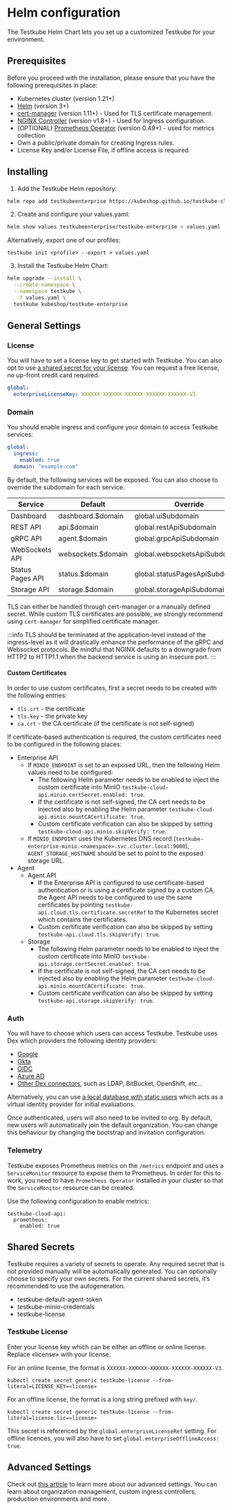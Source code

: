 # Helm configuration

The Testkube Helm Chart lets you set up a customized Testkube for your environment.

## Prerequisites

Before you proceed with the installation, please ensure that you have the following prerequisites in place:

- Kubernetes cluster (version 1.21+)
- [Helm](https://helm.sh/docs/intro/quickstart/) (version 3+)
- [cert-manager](https://cert-manager.io/docs/installation/) (version 1.11+) - Used for TLS certificate management.
- [NGINX Controller](https://kubernetes.github.io/ingress-nginx/user-guide/nginx-configuration/) (version v1.8+) - Used for Ingress configuration.
- (OPTIONAL) [Prometheus Operator](https://github.com/prometheus-operator/prometheus-operator) (version 0.49+) - used for metrics collection
- Own a public/private domain for creating Ingress rules.
- License Key and/or License File, if offline access is required.

## Installing

1. Add the Testkube Helm repository:

```bash
helm repo add testkubeenterprise https://kubeshop.github.io/testkube-cloud-charts
```

2. Create and configure your values.yaml:

```bash
helm show values testkubeenterprise/testkube-enterprise > values.yaml
```

Alternatively, export one of our profiles:

```
testkube init <profile> --export > values.yaml
```

3. Install the Testkube Helm Chart:

```bash
helm upgrade --install \
  --create-namespace \
  --namespace testkube \
   -f values.yaml \
  testkube kubeshop/testkube-enterprise
```

## General Settings

### License

You will have to set a license key to get started with Testkube. You can also opt to use [a shared secret for your license][secret-license]. You can request a free license, no up-front credit card required.

```yaml {2}
global:
  enterpriseLicenseKey: XXXXXX-XXXXXX-XXXXXX-XXXXXX-XXXXXX-V3
```

### Domain

You should enable ingress and configure your domain to access Testkube services:

```yaml {3,4}
global:
  ingress:
    enabled: true
  domain: "example.com"
```

By default, the following services will be exposed. You can also choose to override the subdomain for each service.

| Service          | Default            | Override                       |
| ---------------- | ------------------ | ------------------------------ |
| Dashboard        | dashboard.$domain  | global.uiSubdomain             |
| REST API         | api.$domain        | global.restApiSubdomain        |
| gRPC API         | agent.$domain      | global.grpcApiSubdomain        |
| WebSockets API   | websockets.$domain | global.websocketsApiSubdomain  |
| Status Pages API | status.$domain     | global.statusPagesApiSubdomain |
| Storage API      | storage.$domain    | global.storageApiSubdomain     |

TLS can either be handled through cert-manager or a manually defined secret. While custom TLS certificates are possible, we strongly recommend using `cert-manager` for simplified certificate manager.

:::info
TLS should be terminated at the application-level instead of the ingress-level as it will drastically enhance the performance of the gRPC and Websocket protocols. Be mindful that NGINX defaults to a downgrade from HTTP2 to HTTP1.1 when the backend service is using an insecure port.
:::

#### Custom Certificates

In order to use custom certificates, first a secret needs to be created with the following entries:

- `tls.crt` - the certificate
- `tls.key` - the private key
- `ca.crt` - the CA certificate (if the certificate is not self-signed)

If certificate-based authentication is required, the custom certificates need to be configured in the following places:

- Enterprise API
  - If `MINIO_ENDPOINT` is set to an exposed URL, then the following Helm values need to be configured:
    - The following Helm parameter needs to be enabled to inject the custom certificate into MinIO `testkube-cloud-api.minio.certSecret.enabled: true`.
    - If the certificate is not self-signed, the CA cert needs to be injected also by enabling the Helm parameter `testkube-cloud-api.minio.mountCACertificate: true`.
    - Custom certificate verification can also be skipped by setting `testkube-cloud-api.minio.skipVerify: true`.
  - If `MINIO_ENDPOINT` uses the Kubernetes DNS record (`testkube-enterprise-minio.<namespace>.svc.cluster.local:9000`), `AGENT_STORAGE_HOSTNAME` should be set to point to the exposed storage URL.
- Agent
  - Agent API
    - If the Enterprise API is configured to use certificate-based authentication or is using a certificate signed by a custom CA, the Agent API needs to be configured to use the same certificates by pointing `testkube-api.cloud.tls.certificate.secretRef` to the Kubernetes secret which contains the certificates.
    - Custom certificate verification can also be skipped by setting `testkube-api.cloud.tls.skipVerify: true`.
  - Storage
    - The following Helm parameter needs to be enabled to inject the custom certificate into MinIO `testkube-api.storage.certSecret.enabled: true`.
    - If the certificate is not self-signed, the CA cert needs to be injected also by enabling the Helm parameter `testkube-cloud-api.minio.mountCACertificate: true`.
    - Custom certificate verification can also be skipped by setting `testkube-api.storage.skipVerify: true`.

### Auth

You will have to choose which users can access Testkube. Testkube uses Dex which providers the following identity providers:

- [Google](https://docs.testkube.io/testkube-pro-on-prem/articles/auth/#google)
- [Okta](https://docs.testkube.io/testkube-pro-on-prem/articles/auth/#azure-ad)
- [OIDC](https://docs.testkube.io/testkube-pro-on-prem/articles/auth/#okta)
- [Azure AD](https://docs.testkube.io/testkube-pro-on-prem/articles/auth/#azure-ad)
- [Other Dex connectors](https://dexidp.io/docs/connectors/), such as LDAP, BitBucket, OpenShift, etc…

Alternatively, you can use [a local database with static users](https://docs.testkube.io/testkube-pro-on-prem/articles/auth/#static-users) which acts as a virtual identity provider for initial evaluations.

Once authenticated, users will also need to be invited to org. By default, new users will automatically join the default organization. You can change this behaviour by changing the bootstrap and invitation configuration.

### Telemetry

Testkube exposes Prometheus metrics on the `/metrics` endpoint and uses a `ServiceMonitor` resource to expose them to Prometheus. In order for this to work, you need to have `Prometheus Operator` installed in your cluster so that the `ServiceMonitor` resource can be created.

Use the following configuration to enable metrics:

```helm
testkube-cloud-api:
  prometheus:
    enabled: true
```

## Shared Secrets

Testkube requires a variety of secrets to operate. Any required secret that is not provided manually will be automatically generated. You can optionally choose to specify your own secrets. For the current shared secrets, it’s recommended to use the autogeneration.

- testkube-default-agent-token
- testkube-minio-credentials
- testkube-license

### Testkube License

Enter your license key which can be either an offline or online license. Replace «license» with your license.

For an online license, the format is `XXXXXX-XXXXXX-XXXXXX-XXXXXX-XXXXXX-V3`.

```
kubectl create secret generic testkube-license --from-literal=LICENSE_KEY=«license»
```

For an offline license, the format is a long string prefixed with `key/`.

```
kubectl create secret generic testkube-license --from-literal=license.lic=«license»
```

This secret is referenced by the `global.enterpriseLicenseRef` setting. For offline licences, you will also have to set `global.enterpriseOfflineAccess: true`.

[license]: https://testkube.io/download

## Advanced Settings

Check out [this article][advanced] to learn more about our advanced settings. You can learn about organization management, custom ingress controllers, production environments and more.

[advanced]: /articles/install/advanced-install
[secret-license]: /articles/install/install-with-helm#testkube-license
